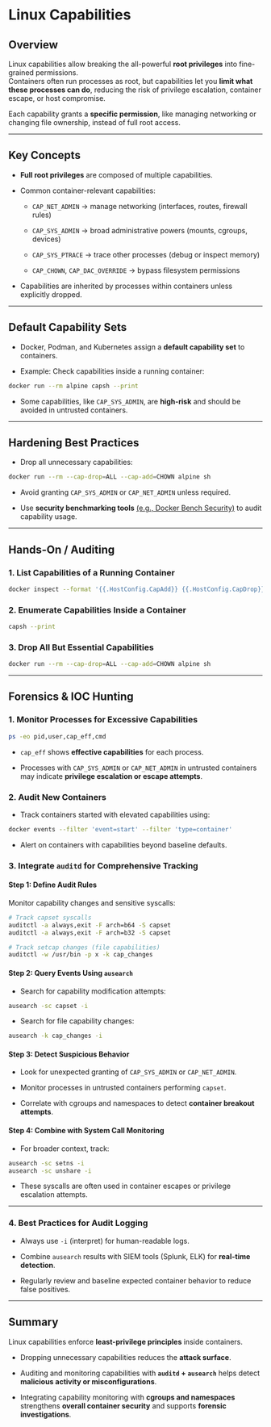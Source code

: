 # Linux Capabilities

## Overview

Linux capabilities allow breaking the all-powerful **root privileges** into fine-grained permissions.  
Containers often run processes as root, but capabilities let you **limit what these processes can do**, reducing the risk of privilege escalation, container escape, or host compromise.

Each capability grants a **specific permission**, like managing networking or changing file ownership, instead of full root access.

---

## Key Concepts

- **Full root privileges** are composed of multiple capabilities.
    
- Common container-relevant capabilities:
    
    - `CAP_NET_ADMIN` → manage networking (interfaces, routes, firewall rules)
        
    - `CAP_SYS_ADMIN` → broad administrative powers (mounts, cgroups, devices)
        
    - `CAP_SYS_PTRACE` → trace other processes (debug or inspect memory)
        
    - `CAP_CHOWN`, `CAP_DAC_OVERRIDE` → bypass filesystem permissions
        
- Capabilities are inherited by processes within containers unless explicitly dropped.
    

---

## Default Capability Sets

- Docker, Podman, and Kubernetes assign a **default capability set** to containers.
    
- Example: Check capabilities inside a running container:
    

```bash
docker run --rm alpine capsh --print
```

- Some capabilities, like `CAP_SYS_ADMIN`, are **high-risk** and should be avoided in untrusted containers.
    

---

## Hardening Best Practices

- Drop all unnecessary capabilities:
    

```bash
docker run --rm --cap-drop=ALL --cap-add=CHOWN alpine sh
```

- Avoid granting `CAP_SYS_ADMIN` or `CAP_NET_ADMIN` unless required.
    
- Use **security benchmarking tools** [(e.g., Docker Bench Security)](https://github.com/docker/docker-bench-security) to audit capability usage.
    

---

## Hands-On / Auditing

### 1. List Capabilities of a Running Container

```bash
docker inspect --format '{{.HostConfig.CapAdd}} {{.HostConfig.CapDrop}}' <container_id>
```

### 2. Enumerate Capabilities Inside a Container

```bash
capsh --print
```

### 3. Drop All But Essential Capabilities

```bash
docker run --rm --cap-drop=ALL --cap-add=CHOWN alpine sh
```

---

## Forensics & IOC Hunting

### 1. Monitor Processes for Excessive Capabilities

```bash
ps -eo pid,user,cap_eff,cmd
```

- `cap_eff` shows **effective capabilities** for each process.
    
- Processes with `CAP_SYS_ADMIN` or `CAP_NET_ADMIN` in untrusted containers may indicate **privilege escalation or escape attempts**.
    

### 2. Audit New Containers

- Track containers started with elevated capabilities using:
    

```bash
docker events --filter 'event=start' --filter 'type=container'
```
- Alert on containers with capabilities beyond baseline defaults.
    

### 3. Integrate `auditd` for Comprehensive Tracking

#### Step 1: Define Audit Rules

Monitor capability changes and sensitive syscalls:

```bash
# Track capset syscalls
auditctl -a always,exit -F arch=b64 -S capset
auditctl -a always,exit -F arch=b32 -S capset

# Track setcap changes (file capabilities)
auditctl -w /usr/bin -p x -k cap_changes
```

#### Step 2: Query Events Using `ausearch`

- Search for capability modification attempts:
    

```bash
ausearch -sc capset -i
```

- Search for file capability changes:
    

```bash
ausearch -k cap_changes -i
```

#### Step 3: Detect Suspicious Behavior

- Look for unexpected granting of `CAP_SYS_ADMIN` or `CAP_NET_ADMIN`.
    
- Monitor processes in untrusted containers performing `capset`.
    
- Correlate with cgroups and namespaces to detect **container breakout attempts**.
    

#### Step 4: Combine with System Call Monitoring

- For broader context, track:
    

```bash
ausearch -sc setns -i
ausearch -sc unshare -i
```

- These syscalls are often used in container escapes or privilege escalation attempts.
    

---

### 4. Best Practices for Audit Logging

- Always use `-i` (interpret) for human-readable logs.
    
- Combine `ausearch` results with SIEM tools (Splunk, ELK) for **real-time detection**.
    
- Regularly review and baseline expected container behavior to reduce false positives.
    

---

## Summary

Linux capabilities enforce **least-privilege principles** inside containers.

- Dropping unnecessary capabilities reduces the **attack surface**.
    
- Auditing and monitoring capabilities with **`auditd` + `ausearch`** helps detect **malicious activity or misconfigurations**.
    
- Integrating capability monitoring with **cgroups and namespaces** strengthens **overall container security** and supports **forensic investigations**.
